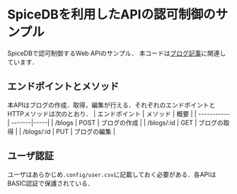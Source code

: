 # SpiceDBを利用したAPIの認可制御のサンプル

SpiceDBで認可制御するWeb APIのサンプル．
本コードは[ブログ記事](https://zenn.dev/manaty226/articles/71bee4c1a02761)に関連しています．

## エンドポイントとメソッド
本APIはブログの作成．取得，編集が行える．それぞれのエンドポイントとHTTPメソッドは次のとおり．
| エンドポイント | メソッド | 概要 |
| -----------  | -------|-----|
| /blogs  | POST | ブログの作成 |
| /blogs/:id | GET | ブログの取得 |
| /blogs/:id | PUT | ブログの編集 |

## ユーザ認証
ユーザはあらかじめ`.config/user.csv`に記載しておく必要がある．各APIはBASIC認証で保護されている．

